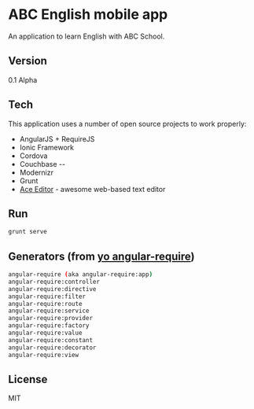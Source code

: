 ABC English mobile app
=========

An application to learn English with ABC School. 


Version
----

0.1 Alpha

Tech
-----------

This application uses a number of open source projects to work properly:

* AngularJS + RequireJS
* Ionic Framework
* Cordova
* Couchbase
--
* Modernizr
* Grunt
* [Ace Editor] - awesome web-based text editor

Run
--------------

```sh
grunt serve
```

Generators (from [yo angular-require])
---
```sh
angular-require (aka angular-require:app)
angular-require:controller
angular-require:directive
angular-require:filter
angular-require:route
angular-require:service
angular-require:provider
angular-require:factory
angular-require:value
angular-require:constant
angular-require:decorator
angular-require:view
```

License
----

MIT

[yo angular-require]:https://github.com/aaronallport/generator-angular-require
[john gruber]:http://daringfireball.net/
[@thomasfuchs]:http://twitter.com/thomasfuchs
[1]:http://daringfireball.net/projects/markdown/
[marked]:https://github.com/chjj/marked
[Ace Editor]:http://ace.ajax.org
[node.js]:http://nodejs.org
[Twitter Bootstrap]:http://twitter.github.com/bootstrap/
[keymaster.js]:https://github.com/madrobby/keymaster
[jQuery]:http://jquery.com
[@tjholowaychuk]:http://twitter.com/tjholowaychuk
[express]:http://expressjs.com
